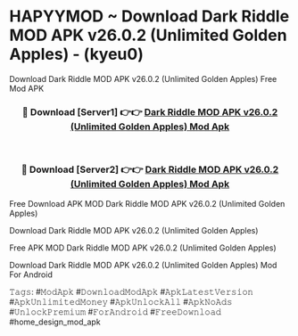 # HAPYYMOD ~ Download Dark Riddle MOD APK v26.0.2 (Unlimited Golden Apples) - (kyeu0)
Download Dark Riddle MOD APK v26.0.2 (Unlimited Golden Apples) Free Mod APK

<div align="center">
<h3>🔴 Download [Server1] 👉👉 <a href="https://apk-comot.site?title=Dark_Riddle_MOD_APK_v26.0.2_(Unlimited_Golden_Apples)">Dark Riddle MOD APK v26.0.2 (Unlimited Golden Apples) Mod Apk</a></h3><br>

<h3>🔴 Download [Server2] 👉👉 <a href="https://apk-comot.site?title=Dark_Riddle_MOD_APK_v26.0.2_(Unlimited_Golden_Apples)">Dark Riddle MOD APK v26.0.2 (Unlimited Golden Apples) Mod Apk</a></h3>
</div>


Free Download APK MOD Dark Riddle MOD APK v26.0.2 (Unlimited Golden Apples)

Download Dark Riddle MOD APK v26.0.2 (Unlimited Golden Apples) 

Free APK MOD Dark Riddle MOD APK v26.0.2 (Unlimited Golden Apples) 

Download Dark Riddle MOD APK v26.0.2 (Unlimited Golden Apples) Mod For Android

𝚃𝚊𝚐𝚜: #𝙼𝚘𝚍𝙰𝚙𝚔 #𝙳𝚘𝚠𝚗𝚕𝚘𝚊𝚍𝙼𝚘𝚍𝙰𝚙𝚔 #𝙰𝚙𝚔𝙻𝚊𝚝𝚎𝚜𝚝𝚅𝚎𝚛𝚜𝚒𝚘𝚗 #𝙰𝚙𝚔𝚄𝚗𝚕𝚒𝚖𝚒𝚝𝚎𝚍𝙼𝚘𝚗𝚎𝚢 #𝙰𝚙𝚔𝚄𝚗𝚕𝚘𝚌𝚔𝙰𝚕𝚕 #𝙰𝚙𝚔𝙽𝚘𝙰𝚍𝚜 #𝚄𝚗𝚕𝚘𝚌𝚔𝙿𝚛𝚎𝚖𝚒𝚞𝚖 #𝙵𝚘𝚛𝙰𝚗𝚍𝚛𝚘𝚒𝚍 #𝙵𝚛𝚎𝚎𝙳𝚘𝚠𝚗𝚕𝚘𝚊𝚍 #home_design_mod_apk